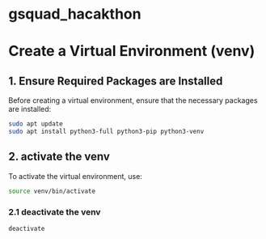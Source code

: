 # gsquad_hacakthon
# Create a Virtual Environment (venv)

## 1. Ensure Required Packages are Installed

Before creating a virtual environment, ensure that the necessary packages are installed:

```sh
sudo apt update
sudo apt install python3-full python3-pip python3-venv
```

## 2. activate the venv

To activate the virtual environment, use:
```sh
source venv/bin/activate
```
### 2.1 deactivate the venv
```sh
deactivate
```
